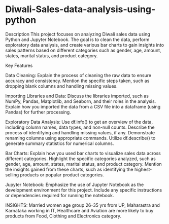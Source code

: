 # Diwali-Sales-data-analysis-using-python

Description
This project focuses on analyzing Diwali sales data using Python and Jupyter Notebook. The goal is to clean the data, perform exploratory data analysis, and create various bar charts to gain insights into sales patterns based on different categories such as gender, age, amount, states, marital status, and product category.

Key Features


Data Cleaning:
              Explain the process of cleaning the raw data to ensure accuracy and consistency.
              Mention the specific steps taken, such as dropping blank columns and handling missing values.

              
Importing Libraries and Data:
                             Discuss the libraries imported, such as NumPy, Pandas, Matplotlib, and Seaborn, and their roles in the analysis.
                             Explain how you imported the data from a CSV file into a dataframe (using Pandas) for further processing.

                             
Exploratory Data Analysis:
                          Use df.info() to get an overview of the data, including column names, data types, and non-null counts.
                          Describe the process of identifying and handling missing values, if any.
                          Demonstrate renaming columns using appropriate commands.
                          Utilize df.describe() to generate summary statistics for numerical columns.

                          
Bar Charts:
            Explain how you used bar charts to visualize sales data across different categories.
            Highlight the specific categories analyzed, such as gender, age, amount, states, marital status, and product category.
            Mention the insights gained from these charts, such as identifying the highest-selling products or popular product categories.

            
Jupyter Notebook:
                 Emphasize the use of Jupyter Notebook as the development environment for this project.
                Include any specific instructions or dependencies required for running the notebook.




INSIGHTS:
Married women age group 26-35 yrs from UP, Maharastra and Karnataka working in IT, Healthcare and Aviation are more likely to buy products from Food, Clothing and Electronics category.
                
